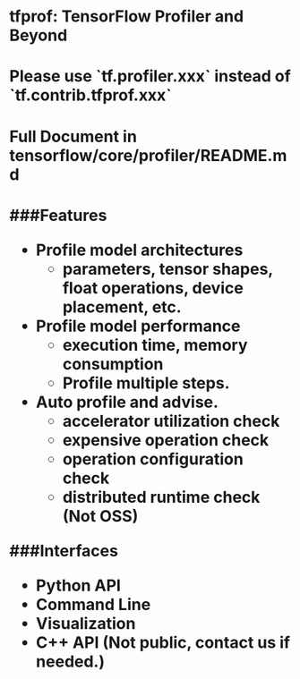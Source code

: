 # tfprof: TensorFlow Profiler and Beyond

<h1>Please use `tf.profiler.xxx` instead of `tf.contrib.tfprof.xxx`</h1>
<h1>Full Document in tensorflow/core/profiler/README.md<h1>

###Features

* Profile model architectures
  * parameters, tensor shapes, float operations, device placement, etc.
* Profile model performance
  * execution time, memory consumption
  * Profile multiple steps.
* Auto profile and advise.
  * accelerator utilization check
  * expensive operation check
  * operation configuration check
  * distributed runtime check (Not OSS)

###Interfaces

* Python API
* Command Line
* Visualization
* C++ API (Not public, contact us if needed.)
